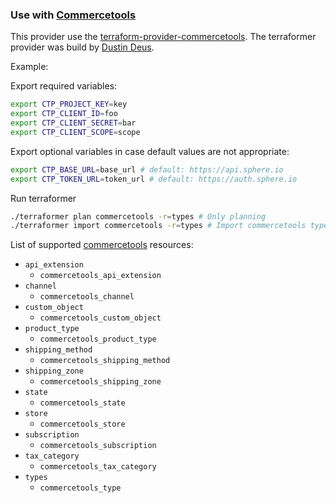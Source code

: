 ### Use with [Commercetools](https://commercetools.com/de/)

This provider use the [terraform-provider-commercetools](https://github.com/labd/terraform-provider-commercetools). The terraformer provider was build by [Dustin Deus](https://github.com/StarpTech).

Example:

Export required variables:

```bash
export CTP_PROJECT_KEY=key
export CTP_CLIENT_ID=foo
export CTP_CLIENT_SECRET=bar
export CTP_CLIENT_SCOPE=scope
```

Export optional variables in case default values are not appropriate:

```bash
export CTP_BASE_URL=base_url # default: https://api.sphere.io
export CTP_TOKEN_URL=token_url # default: https://auth.sphere.io
```

Run terraformer

```bash
./terraformer plan commercetools -r=types # Only planning
./terraformer import commercetools -r=types # Import commercetools types
```

List of supported [commercetools](https://commercetools.com/de/) resources:

- `api_extension`
  - `commercetools_api_extension`
- `channel`
  - `commercetools_channel`
- `custom_object`
  - `commercetools_custom_object`
- `product_type`
  - `commercetools_product_type`
- `shipping_method`
  - `commercetools_shipping_method`
- `shipping_zone`
  - `commercetools_shipping_zone`
- `state`
  - `commercetools_state`
- `store`
  - `commercetools_store`
- `subscription`
  - `commercetools_subscription`
- `tax_category`
  - `commercetools_tax_category`
- `types`
  - `commercetools_type`
